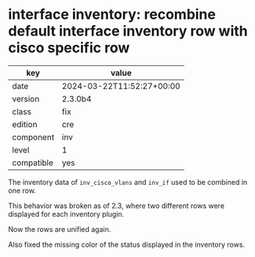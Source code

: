 [//]: # (werk v2)
# interface inventory: recombine default interface inventory row with cisco specific row

key        | value
---------- | ---
date       | 2024-03-22T11:52:27+00:00
version    | 2.3.0b4
class      | fix
edition    | cre
component  | inv
level      | 1
compatible | yes

The inventory data of `inv_cisco_vlans` and `inv_if` used to be combined in one row.

This behavior was broken as of 2.3, where two different rows were displayed for each 
inventory plugin.

Now the rows are unified again.

Also fixed the missing color of the status displayed in the inventory rows.
